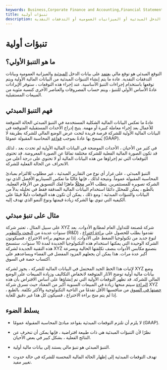 ```yaml
---
keywords: Business,Corporate Finance and Accounting,Financial Statements
title: تنبؤات أولية
description: التنبؤ المبدئي هو توقع مالي يستند إلى بيانات الدخل المبدئية أو الميزانيات العمومية أو التدفقات النقدية.
---
```


# تنبؤات أولية
## ما هو التنبؤ الأولي؟

التوقع المبدئي هو توقع مالي [يعتمد](/forecasting) على بيانات الدخل [المبدئية](/proforma) والميزانية العمومية وبيانات التدفقات النقدية. عادة ما يتم إنشاء التنبؤات المبدئية من البيانات المالية الأولية ويتم توقعها باستخدام إجراءات التنبؤ الأساسية. عند إجراء هذه التوقعات ، ستوفر الإيرادات عادةً الأساس الأولي للتنبؤ ، ويتم حساب المصروفات والعناصر الأخرى كنسبة مئوية من المبيعات المستقبلية.

## فهم التنبؤ المبدئي

عادةً ما تعكس البيانات المالية الشكلية المستخدمة في التنبؤ المبدئي الحالة المتوقعة للأعمال بعد إجراء معاملة كبيرة أو مهمة. يتيح إدراج الأحداث المستقبلية المتوقعة في البيانات المالية الأولية للشركة فرصة فريدة لنحت عرض الوضع المالي للشركة بطريقة لا يُسمح بها عادةً بموجب [قواعد](/gaap) المحاسبة المقبولة عمومًا (GAAP).

في كثير من الأحيان ، الأحداث الموضحة في البيانات المالية الأولية لم تحدث بعد ، لذلك قد تكون الصورة المالية الفعلية للشركة مختلفة تمامًا عن الصورة المعروضة. قد تحتوي التوقعات التي تم إجراؤها من هذه البيانات المالية أو لا تحتوي على درجة أعلى من الانحراف عن الحالة الفعلية للشركة.

التنبؤ المبدئي ، على غرار أي نوع من التقارير المبدئية ، غير مطلوب للالتزام بمبادئ المحاسبة المقبولة عموماً. ونتيجة لذلك ، فإنها غالبًا ما تعكس السيناريو الأفضل الذي تود الشركة تصويره للمستثمرين. يتطلب الأمر [محللًا](/analyst) ماهرًا لفك التسويق من الأرقام الفعلية. بالطبع ، يمكن للمحلل دائمًا استخدام البيانات المالية المدققة فقط في تحليله بدلاً من البيانات والتنبؤات المبدئية ؛ ومع ذلك ، يمكن أن تكون هذه التوقعات دليلًا قيمًا على الكيفية التي تنوي بها الشركة زيادة قيمتها ونوع النمو الذي تهدف إليه.

## مثال على تنبؤ مبدئي

على سبيل المثال ، تعتبر شركة XYZ شركة مُصنعة للتداول العام لمطابع الأدوات. بعد سنوات عديدة من [البحث والتطوير](/randd) (R&D) ، تقدموا بطلب للحصول على [براءة اختراع](/patent) لنوع جديد من تكنولوجيا الضغط على الأدوات. إذا تم منحهم براءة الاختراع ، فسيكونون الشركة الوحيدة التي يمكنها استخدام هذه التكنولوجيا الجديدة لمدة 10 سنوات. ستسمح هذه التقنية الجديدة لشركة XYZ بتصنيع مكابس الأدوات بنصف تكلفتها الحالية وبسرعة أكبر عدة مرات. هذا يمكن أن يجعلهم المزود المفضل في الفضاء ويساعدهم على اكتساب حصة في السوق.

لإثبات هذا الحظ الجيد المحتمل في البيانات المالية للشركة ، يجوز لشركة XYZ وضع بيانات مالية أولية توضح الآثار المتوقعة لانخفاض التكاليف وزيادة المبيعات على الوضع المالي للشركة. قد تظهر التوقعات الأولية التي تم إنشاؤها على أساس الافتراض بأن هذه [البراءة](/patent) سيتم منحها زيادة في المبيعات السنوية أكبر من المعتاد حيث تسرق شركة XYZ [حصتها في السوق](/marketshare) من منافسيها الأقل تقدمًا من الناحية التكنولوجية والأكثر تكلفة. بالطبع ، إذا لم يتم منح براءة الاختراع ، فسيكون كل هذا غير دقيق للغاية.

## يسلط الضوء

- لا يلزم أن تلتزم التوقعات المبدئية بقواعد مبادئ المحاسبة المقبولة عمومًا (GAAP).

- نظرًا لأن التنبؤات المبدئية هي ذات طبيعة افتراضية ، فإنها يمكن أن تنحرف عن النتائج الفعلية ، بشكل كبير في بعض الأحيان.

- التنبؤ المبدئي هو تنبؤ مالي يستند إلى بيانات مالية أولية.

- تهدف التوقعات المبدئية إلى إظهار الحالة المالية المحسنة للشركة في حالة حدوث تغيير مفيد.

